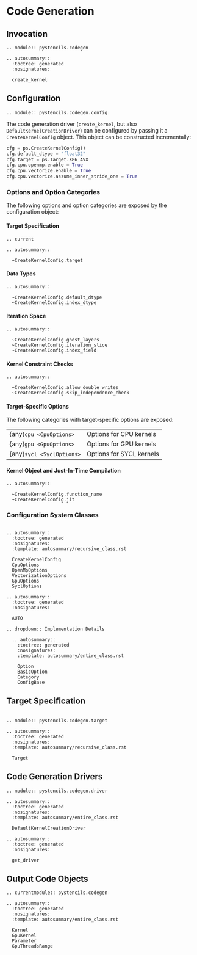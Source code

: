 # Code Generation

## Invocation

```{eval-rst}
.. module:: pystencils.codegen

.. autosummary::
  :toctree: generated
  :nosignatures:

  create_kernel
```
  
## Configuration

```{eval-rst}
.. module:: pystencils.codegen.config
```

The code generation driver (`create_kernel`, but also `DefaultKernelCreationDriver`) can be configured by
passing it a `CreateKernelConfig` object.
This object can be constructed incrementally:

```Python
cfg = ps.CreateKernelConfig()
cfg.default_dtype = "float32"
cfg.target = ps.Target.X86_AVX
cfg.cpu.openmp.enable = True
cfg.cpu.vectorize.enable = True
cfg.cpu.vectorize.assume_inner_stride_one = True
```

### Options and Option Categories

The following options and option categories are exposed by the configuration object:

#### Target Specification

```{eval-rst}
.. current

.. autosummary::

  ~CreateKernelConfig.target
```

#### Data Types

```{eval-rst}
.. autosummary::

  ~CreateKernelConfig.default_dtype
  ~CreateKernelConfig.index_dtype
```

#### Iteration Space

```{eval-rst}
.. autosummary::

  ~CreateKernelConfig.ghost_layers
  ~CreateKernelConfig.iteration_slice
  ~CreateKernelConfig.index_field
```

#### Kernel Constraint Checks

```{eval-rst}
.. autosummary::

  ~CreateKernelConfig.allow_double_writes
  ~CreateKernelConfig.skip_independence_check
```

#### Target-Specific Options

The following categories with target-specific options are exposed:

| | |
|---------------------------|--------------------------|
| {any}`cpu <CpuOptions>`   | Options for CPU kernels  |
| {any}`gpu <GpuOptions>`   | Options for GPU kernels  |
| {any}`sycl <SyclOptions>` | Options for SYCL kernels |


#### Kernel Object and Just-In-Time Compilation

```{eval-rst}
.. autosummary::

  ~CreateKernelConfig.function_name
  ~CreateKernelConfig.jit
```

### Configuration System Classes

```{eval-rst}

.. autosummary::
  :toctree: generated
  :nosignatures:
  :template: autosummary/recursive_class.rst

  CreateKernelConfig
  CpuOptions
  OpenMpOptions
  VectorizationOptions
  GpuOptions
  SyclOptions

.. autosummary::
  :toctree: generated
  :nosignatures:

  AUTO

.. dropdown:: Implementation Details

  .. autosummary::
    :toctree: generated
    :nosignatures:
    :template: autosummary/entire_class.rst

    Option
    BasicOption
    Category
    ConfigBase

```

## Target Specification

```{eval-rst}

.. module:: pystencils.codegen.target

.. autosummary::
  :toctree: generated
  :nosignatures:
  :template: autosummary/recursive_class.rst

  Target

```

## Code Generation Drivers

```{eval-rst}
.. module:: pystencils.codegen.driver

.. autosummary::
  :toctree: generated
  :nosignatures:
  :template: autosummary/entire_class.rst

  DefaultKernelCreationDriver

.. autosummary::
  :toctree: generated
  :nosignatures:

  get_driver
```

## Output Code Objects

```{eval-rst}
.. currentmodule:: pystencils.codegen

.. autosummary::
  :toctree: generated
  :nosignatures:
  :template: autosummary/entire_class.rst

  Kernel
  GpuKernel
  Parameter
  GpuThreadsRange
```
